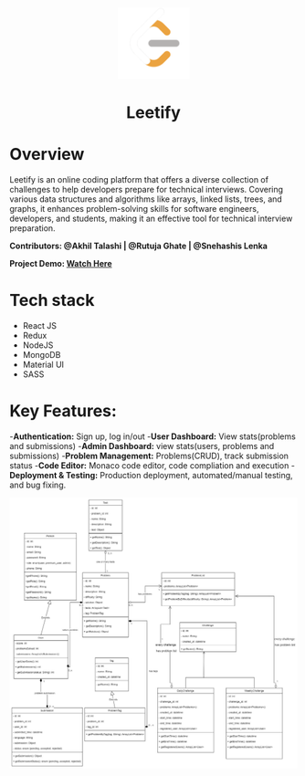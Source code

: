 <div align="center">
    <img src="/front-end/public/logo-main.png" alt="Vets Who Code" width="125px" />
 </div>
 
 <H1 align="center">Leetify</H1>

# Overview
Leetify is an online coding platform that offers a diverse collection of challenges to help developers prepare for technical interviews. Covering various data structures and algorithms like arrays, linked lists, trees, and graphs, it enhances problem-solving skills for software engineers, developers, and students, making it an effective tool for technical interview preparation.

**Contributors: @Akhil Talashi | @Rutuja Ghate | @Snehashis Lenka**

**Project Demo: [Watch Here](https://www.youtube.com/watch?v=2YP86XvqiwE&t=8s)**

# Tech stack

 - React JS
 - Redux
 - NodeJS
 - MongoDB
 - Material UI
 - SASS

# Key Features:

-**Authentication:** Sign up, log in/out
-**User Dashboard:** View stats(problems and submissions)
-**Admin Dashboard:** view stats(users, problems and submissions)
-**Problem Management:** Problems(CRUD), track submission status
-**Code Editor:** Monaco code editor, code compliation and execution
-**Deployment & Testing:** Production deployment, automated/manual testing, and bug fixing.

![model](modelDiag.jpeg)








